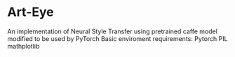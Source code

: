 # Art-Eye
An implementation of Neural Style Transfer using pretrained caffe model modified to be used by PyTorch
Basic enviroment requirements:
Pytorch
PIL
mathplotlib